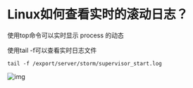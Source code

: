 # Linux如何查看实时的滚动日志？

使用top命令可以实时显示 process 的动态

使用tail -f可以查看实时日志文件

```shell
tail -f /export/server/storm/supervisor_start.log
```

![img](https://img-blog.csdn.net/20180927093312145?watermark/2/text/aHR0cHM6Ly9ibG9nLmNzZG4ubmV0L3FxXzQxMTE2OTU2/font/5a6L5L2T/fontsize/400/fill/I0JBQkFCMA==/dissolve/70)